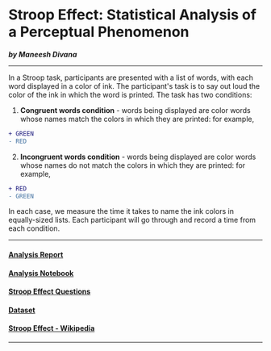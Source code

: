 # Stroop Effect: Statistical Analysis of a Perceptual Phenomenon

***by Maneesh Divana***

----------

In a Stroop task, participants are presented with a list of words, with each word displayed in a color of ink. The participant's task is to say out loud the color of the ink in which the word is printed. 
The task has two conditions: 


1. **Congruent words condition** - words being displayed are color words whose names match the colors in which they are printed: for example, 

```diff
+ GREEN
- RED
```


2. **Incongruent words condition** - words being displayed are color words whose names do not match the colors in which they are printed: for example,

```diff
+ RED
- GREEN
```


In each case, we measure the time it takes to name the ink colors in equally-sized lists. Each participant will go through and record a time from each condition.


----------

#### [Analysis Report](stroop_effect_analysis.html)

#### [Analysis Notebook](stroop_effect_analysis.ipynb)

#### [Stroop Effect Questions](StroopEffect.html)

#### [Dataset](stroopdata.csv)

#### [Stroop Effect - Wikipedia](https://en.wikipedia.org/wiki/Stroop_effect)

----------
